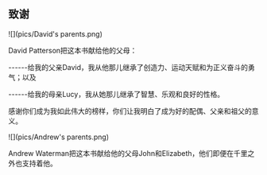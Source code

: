 ## 致谢

![](pics/David's parents.png)

David Patterson把这本书献给他的父母：

------给我的父亲David，我从他那儿继承了创造力、运动天赋和为正义奋斗的勇气；以及

------给我的母亲Lucy，我从她那儿继承了智慧、乐观和良好的性格。

感谢你们成为我如此伟大的榜样，你们让我明白了成为好的配偶、父亲和祖父的意义。

![](pics/Andrew's parents.png)

Andrew Waterman把这本书献给他的父母John和Elizabeth，他们即便在千里之外也支持着他。
